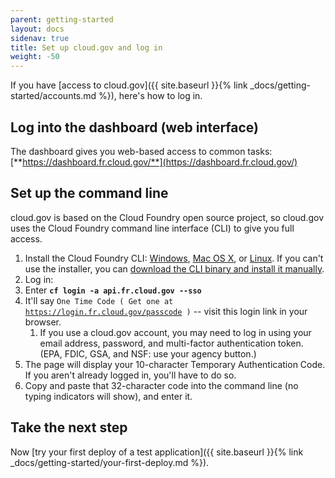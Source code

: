 ```yaml
---
parent: getting-started
layout: docs
sidenav: true
title: Set up cloud.gov and log in
weight: -50
---
```


If you have [access to cloud.gov]({{ site.baseurl }}{% link _docs/getting-started/accounts.md %}), here's how to log in.

## Log into the dashboard (web interface)

The dashboard gives you web-based access to common tasks: [**https://dashboard.fr.cloud.gov/**](https://dashboard.fr.cloud.gov/)


## Set up the command line

cloud.gov is based on the Cloud Foundry open source project, so cloud.gov uses the Cloud Foundry command line interface (CLI) to give you full access.

1. Install the Cloud Foundry CLI: [Windows](https://docs.cloudfoundry.org/cf-cli/install-go-cli.html), [Mac OS X](https://docs.cloudfoundry.org/cf-cli/install-go-cli.html#pkg-mac), or [Linux](https://docs.cloudfoundry.org/cf-cli/install-go-cli.html#pkg-linux). If you can't use the installer, you can [download the CLI binary and install it manually](https://docs.cloudfoundry.org/cf-cli/install-go-cli.html#bin).
1. Log in:
  1. Enter **`cf login -a api.fr.cloud.gov --sso`**
  1. It'll say `One Time Code ( Get one at `[`https://login.fr.cloud.gov/passcode`](https://login.fr.cloud.gov/passcode)` )` -- visit this login link in your browser.
     1. If you use a cloud.gov account, you may need to log in using your email address, password, and multi-factor authentication token. (EPA, FDIC, GSA, and NSF: use your agency button.)
  1. The page will display your 10-character Temporary Authentication Code. If you aren't already logged in, you'll have to do so. 
  1. Copy and paste that 32-character code into the command line (no typing indicators will show), and enter it.

<!--**Tip:** The `fr.` in this URL (and other cloud.gov URLs) is short for FedRAMP.-->

## Take the next step

Now [try your first deploy of a test application]({{ site.baseurl }}{% link _docs/getting-started/your-first-deploy.md %}).
